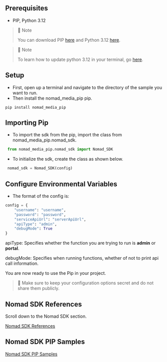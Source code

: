 ## Prerequisites

- PIP, Python 3.12

> 📘 Note
> 
> You can download PIP [here](https://pip.pypa.io/en/stable/installation/) and Python 3.12 [here](https://www.python.org/downloads/).

> 📘 Note
> 
> To learn how to update python 3.12 in your terminal, go [here](https://realpython.com/add-python-to-path/#how-to-add-python-to-path-on-windows).

## Setup

- First, open up a terminal and navigate to the directory of the sample you want to run.
- Then install the nomad_media_pip pip.

```shell
pip install nomad_media_pip
```

## Importing Pip

- To import the sdk from the pip, import the class from nomad_media_pip.nomad_sdk.

```python
 from nomad_media_pip.nomad_sdk import Nomad_SDK
```

- To initialize the sdk, create the class as shown below.

```python
 nomad_sdk = Nomad_SDK(config)
```

## Configure Environmental Variables

- The format of the config is:

```python
config = {
    "username": "username",
    "password": "password",
    "serviceApiUrl": "serverApiUrl",
    "apiType": "admin",
    "debugMode": True
}
```

apiType: Specifies whether the function you are trying to run is **admin** or **portal**.

debugMode: Specifies when running functions, whether of not to print api call information.

You are now ready to use the Pip in your project.

> 📘 Make sure to keep your configuration options secret and do not share them publicly.

## Nomad SDK References

Scroll down to the Nomad SDK section.

[Nomad SDK References](https://developer.nomad-cms.com/reference)

## Nomad SDK PIP Samples

[Nomad SDK PIP Samples](https://github.com/Nomad-Media/samples-python)
